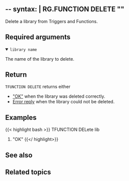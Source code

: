 --
syntax: |
    RG.FUNCTION DELETE "<library name>" 
--

Delete a library from Triggers and Functions.

## Required arguments

<details open>
<summary><code>library name</code></summary>

The name of the library to delete.
</details>

## Return

`TFUNCTION DELETE` returns either

* ["OK"](/docs/reference/protocol-spec/#resp-simple-strings) when the library was deleted correctly.
* [Error reply](/docs/reference/protocol-spec/#resp-errors) when the library could not be deleted.

## Examples

{{< highlight bash >}}
TFUNCTION DELete lib
1) "OK"
{{</ highlight>}}

## See also

## Related topics
